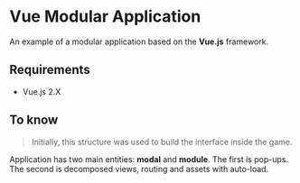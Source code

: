 # Vue Modular Application
An example of a modular application based on the **Vue.js** framework.

## Requirements
- Vue.js 2.X

## To know
> Initially, this structure was used to build the interface inside the game.

Application has two main entities: **modal** and **module**.
The first is pop-ups. The second is decomposed views, routing and assets with auto-load.

